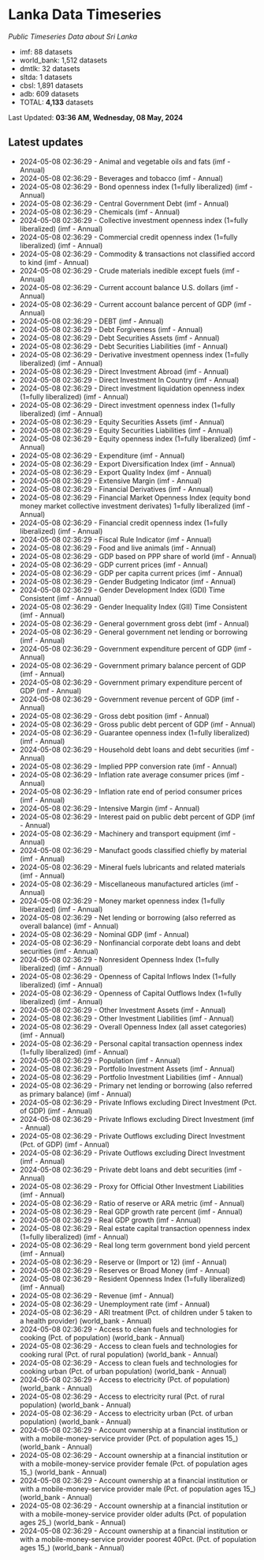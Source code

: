 # Lanka Data Timeseries
*Public Timeseries Data about Sri Lanka*

* imf: 88 datasets
* world_bank: 1,512 datasets
* dmtlk: 32 datasets
* sltda: 1 datasets
* cbsl: 1,891 datasets
* adb: 609 datasets
* TOTAL: **4,133** datasets

Last Updated: **03:36 AM, Wednesday, 08 May, 2024**

## Latest updates

* 2024-05-08 02:36:29 - Animal and vegetable oils and fats (imf - Annual)
* 2024-05-08 02:36:29 - Beverages and tobacco (imf - Annual)
* 2024-05-08 02:36:29 - Bond openness index (1=fully liberalized) (imf - Annual)
* 2024-05-08 02:36:29 - Central Government Debt (imf - Annual)
* 2024-05-08 02:36:29 - Chemicals (imf - Annual)
* 2024-05-08 02:36:29 - Collective investment openness index (1=fully liberalized) (imf - Annual)
* 2024-05-08 02:36:29 - Commercial credit openness index (1=fully liberalized) (imf - Annual)
* 2024-05-08 02:36:29 - Commodity & transactions not classified accord to kind (imf - Annual)
* 2024-05-08 02:36:29 - Crude materials inedible except fuels (imf - Annual)
* 2024-05-08 02:36:29 - Current account balance U.S. dollars (imf - Annual)
* 2024-05-08 02:36:29 - Current account balance percent of GDP (imf - Annual)
* 2024-05-08 02:36:29 - DEBT (imf - Annual)
* 2024-05-08 02:36:29 - Debt Forgiveness (imf - Annual)
* 2024-05-08 02:36:29 - Debt Securities Assets (imf - Annual)
* 2024-05-08 02:36:29 - Debt Securities Liabilities (imf - Annual)
* 2024-05-08 02:36:29 - Derivative investment openness index (1=fully liberalized) (imf - Annual)
* 2024-05-08 02:36:29 - Direct Investment Abroad (imf - Annual)
* 2024-05-08 02:36:29 - Direct Investment In Country (imf - Annual)
* 2024-05-08 02:36:29 - Direct investment liquidation openness index (1=fully liberalized) (imf - Annual)
* 2024-05-08 02:36:29 - Direct investment openness index (1=fully liberalized) (imf - Annual)
* 2024-05-08 02:36:29 - Equity Securities Assets (imf - Annual)
* 2024-05-08 02:36:29 - Equity Securities Liabilities (imf - Annual)
* 2024-05-08 02:36:29 - Equity openness index (1=fully liberalized) (imf - Annual)
* 2024-05-08 02:36:29 - Expenditure (imf - Annual)
* 2024-05-08 02:36:29 - Export Diversification Index (imf - Annual)
* 2024-05-08 02:36:29 - Export Quality Index (imf - Annual)
* 2024-05-08 02:36:29 - Extensive Margin (imf - Annual)
* 2024-05-08 02:36:29 - Financial Derivatives (imf - Annual)
* 2024-05-08 02:36:29 - Financial Market Openness Index (equity bond money market collective investment derivates) 1=fully liberalized (imf - Annual)
* 2024-05-08 02:36:29 - Financial credit openness index (1=fully liberalized) (imf - Annual)
* 2024-05-08 02:36:29 - Fiscal Rule Indicator (imf - Annual)
* 2024-05-08 02:36:29 - Food and live animals (imf - Annual)
* 2024-05-08 02:36:29 - GDP based on PPP share of world (imf - Annual)
* 2024-05-08 02:36:29 - GDP current prices (imf - Annual)
* 2024-05-08 02:36:29 - GDP per capita current prices (imf - Annual)
* 2024-05-08 02:36:29 - Gender Budgeting Indicator (imf - Annual)
* 2024-05-08 02:36:29 - Gender Development Index (GDI) Time Consistent (imf - Annual)
* 2024-05-08 02:36:29 - Gender Inequality Index (GII) Time Consistent (imf - Annual)
* 2024-05-08 02:36:29 - General government gross debt (imf - Annual)
* 2024-05-08 02:36:29 - General government net lending or borrowing (imf - Annual)
* 2024-05-08 02:36:29 - Government expenditure percent of GDP (imf - Annual)
* 2024-05-08 02:36:29 - Government primary balance percent of GDP (imf - Annual)
* 2024-05-08 02:36:29 - Government primary expenditure percent of GDP (imf - Annual)
* 2024-05-08 02:36:29 - Government revenue percent of GDP (imf - Annual)
* 2024-05-08 02:36:29 - Gross debt position (imf - Annual)
* 2024-05-08 02:36:29 - Gross public debt percent of GDP (imf - Annual)
* 2024-05-08 02:36:29 - Guarantee openness index (1=fully liberalized) (imf - Annual)
* 2024-05-08 02:36:29 - Household debt loans and debt securities (imf - Annual)
* 2024-05-08 02:36:29 - Implied PPP conversion rate (imf - Annual)
* 2024-05-08 02:36:29 - Inflation rate average consumer prices (imf - Annual)
* 2024-05-08 02:36:29 - Inflation rate end of period consumer prices (imf - Annual)
* 2024-05-08 02:36:29 - Intensive Margin (imf - Annual)
* 2024-05-08 02:36:29 - Interest paid on public debt percent of GDP (imf - Annual)
* 2024-05-08 02:36:29 - Machinery and transport equipment (imf - Annual)
* 2024-05-08 02:36:29 - Manufact goods classified chiefly by material (imf - Annual)
* 2024-05-08 02:36:29 - Mineral fuels lubricants and related materials (imf - Annual)
* 2024-05-08 02:36:29 - Miscellaneous manufactured articles (imf - Annual)
* 2024-05-08 02:36:29 - Money market openness index (1=fully liberalized) (imf - Annual)
* 2024-05-08 02:36:29 - Net lending or borrowing (also referred as overall balance) (imf - Annual)
* 2024-05-08 02:36:29 - Nominal GDP (imf - Annual)
* 2024-05-08 02:36:29 - Nonfinancial corporate debt loans and debt securities (imf - Annual)
* 2024-05-08 02:36:29 - Nonresident Openness Index (1=fully liberalized) (imf - Annual)
* 2024-05-08 02:36:29 - Openness of Capital Inflows Index (1=fully liberalized) (imf - Annual)
* 2024-05-08 02:36:29 - Openness of Capital Outflows Index (1=fully liberalized) (imf - Annual)
* 2024-05-08 02:36:29 - Other Investment Assets (imf - Annual)
* 2024-05-08 02:36:29 - Other Investment Liabilities (imf - Annual)
* 2024-05-08 02:36:29 - Overall Openness Index (all asset categories) (imf - Annual)
* 2024-05-08 02:36:29 - Personal capital transaction openness index (1=fully liberalized) (imf - Annual)
* 2024-05-08 02:36:29 - Population (imf - Annual)
* 2024-05-08 02:36:29 - Portfolio Investment Assets (imf - Annual)
* 2024-05-08 02:36:29 - Portfolio Investment Liabilities (imf - Annual)
* 2024-05-08 02:36:29 - Primary net lending or borrowing (also referred as primary balance) (imf - Annual)
* 2024-05-08 02:36:29 - Private Inflows excluding Direct Investment (Pct. of GDP) (imf - Annual)
* 2024-05-08 02:36:29 - Private Inflows excluding Direct Investment (imf - Annual)
* 2024-05-08 02:36:29 - Private Outflows excluding Direct Investment (Pct. of GDP) (imf - Annual)
* 2024-05-08 02:36:29 - Private Outflows excluding Direct Investment (imf - Annual)
* 2024-05-08 02:36:29 - Private debt loans and debt securities (imf - Annual)
* 2024-05-08 02:36:29 - Proxy for Official Other Investment Liabilities (imf - Annual)
* 2024-05-08 02:36:29 - Ratio of reserve or ARA metric (imf - Annual)
* 2024-05-08 02:36:29 - Real GDP growth rate percent (imf - Annual)
* 2024-05-08 02:36:29 - Real GDP growth (imf - Annual)
* 2024-05-08 02:36:29 - Real estate capital transaction openness index (1=fully liberalized) (imf - Annual)
* 2024-05-08 02:36:29 - Real long term government bond yield percent (imf - Annual)
* 2024-05-08 02:36:29 - Reserve or (Import or 12) (imf - Annual)
* 2024-05-08 02:36:29 - Reserves or Broad Money (imf - Annual)
* 2024-05-08 02:36:29 - Resident Openness Index (1=fully liberalized) (imf - Annual)
* 2024-05-08 02:36:29 - Revenue (imf - Annual)
* 2024-05-08 02:36:29 - Unemployment rate (imf - Annual)
* 2024-05-08 02:36:29 - ARI treatment (Pct. of children under 5 taken to a health provider) (world_bank - Annual)
* 2024-05-08 02:36:29 - Access to clean fuels and technologies for cooking (Pct. of population) (world_bank - Annual)
* 2024-05-08 02:36:29 - Access to clean fuels and technologies for cooking rural (Pct. of rural population) (world_bank - Annual)
* 2024-05-08 02:36:29 - Access to clean fuels and technologies for cooking urban (Pct. of urban population) (world_bank - Annual)
* 2024-05-08 02:36:29 - Access to electricity (Pct. of population) (world_bank - Annual)
* 2024-05-08 02:36:29 - Access to electricity rural (Pct. of rural population) (world_bank - Annual)
* 2024-05-08 02:36:29 - Access to electricity urban (Pct. of urban population) (world_bank - Annual)
* 2024-05-08 02:36:29 - Account ownership at a financial institution or with a mobile-money-service provider (Pct. of population ages 15_) (world_bank - Annual)
* 2024-05-08 02:36:29 - Account ownership at a financial institution or with a mobile-money-service provider female (Pct. of population ages 15_) (world_bank - Annual)
* 2024-05-08 02:36:29 - Account ownership at a financial institution or with a mobile-money-service provider male (Pct. of population ages 15_) (world_bank - Annual)
* 2024-05-08 02:36:29 - Account ownership at a financial institution or with a mobile-money-service provider older adults (Pct. of population ages 25_) (world_bank - Annual)
* 2024-05-08 02:36:29 - Account ownership at a financial institution or with a mobile-money-service provider poorest 40Pct. (Pct. of population ages 15_) (world_bank - Annual)